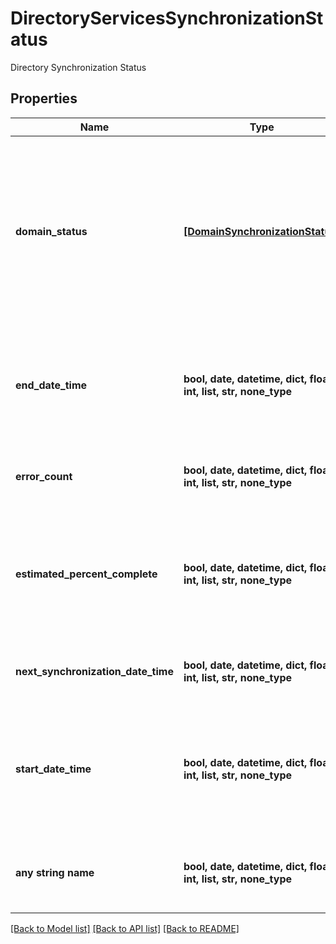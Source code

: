 # DirectoryServicesSynchronizationStatus

Directory Synchronization Status

## Properties
Name | Type | Description | Notes
------------ | ------------- | ------------- | -------------
**domain_status** | [**[DomainSynchronizationStatus]**](DomainSynchronizationStatus.md) | Results from the last synchronization for each domain.  If a synchronization is currently running this will indicate the results for the last synchronization and not the current running totals. | [optional] 
**end_date_time** | **bool, date, datetime, dict, float, int, list, str, none_type** | The date and time that the last synchronization ended.  If a synchronization is currently running this will be empty. | [optional] 
**error_count** | **bool, date, datetime, dict, float, int, list, str, none_type** | The number of errors since the last synchronization start time | [optional] 
**estimated_percent_complete** | **bool, date, datetime, dict, float, int, list, str, none_type** | Based on last run time duration the percent complete assumes each run takes approximately the same amount of time | [optional] 
**next_synchronization_date_time** | **bool, date, datetime, dict, float, int, list, str, none_type** | The next time the synchronization is expected to run | [optional] 
**start_date_time** | **bool, date, datetime, dict, float, int, list, str, none_type** | The date and time that the last synchronization started.  This will be empty if a synchronization has never been run. | [optional] 
**any string name** | **bool, date, datetime, dict, float, int, list, str, none_type** | any string name can be used but the value must be the correct type | [optional]

[[Back to Model list]](../README.md#documentation-for-models) [[Back to API list]](../README.md#documentation-for-api-endpoints) [[Back to README]](../README.md)


